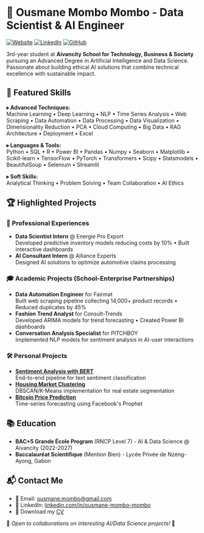 # 🚀 Ousmane Mombo Mombo - Data Scientist & AI Engineer

[![Website](https://img.shields.io/badge/website-visit-blue)](https://ousmanemombomombo.github.io)
[![LinkedIn](https://img.shields.io/badge/LinkedIn-connect-blue)](https://www.linkedin.com/in/ousmane-mombo-mombo/)
[![GitHub](https://img.shields.io/badge/GitHub-follow-lightgrey)](https://github.com/OusmaneMomboMombo)

3rd-year student at **Aivancity School for Technology, Business & Society** pursuing an Advanced Degree in Artificial Intelligence and Data Science. Passionate about building ethical AI solutions that combine technical excellence with sustainable impact.


## 🌟 Featured Skills
**▸ Advanced Techniques:**  
Machine Learning • Deep Learning • NLP • Time Series Analysis • Web Scraping • Data Automation • Data Processing • Data Visualization • Dimensionality Reduction • PCA • Cloud Computing • Big Data • RAG Architecture • Deployment • Excel

**▸ Languages & Tools:**  
Python • SQL • R • Power BI • Pandas • Numpy • Seaborn • Matplotlib • Scikit-learn • TensorFlow • PyTorch • Transformers • Scipy • Statsmodels • BeautifulSoup • Selenium • Streamlit

**▸ Soft Skills:**  
Analytical Thinking • Problem Solving • Team Collaboration • AI Ethics

## 🏆 Highlighted Projects

### 💼 Professional Experiences
- **Data Scientist Intern** @ Energie Pro Export  
  Developed predictive inventory models reducing costs by 10% • Built interactive dashboards
- **AI Consultant Intern** @ Alliance Experts  
  Designed AI solutions to optimize automotive claims processing

### 🎓 Academic Projects (School-Enterprise Partnerships)
- **Data Automation Engineer** for Fairmat  
  Built web scraping pipeline collecting 14,000+ product records • Reduced duplicates by 45%
- **Fashion Trend Analyst** for Consult-Trends  
  Developed ARIMA models for trend forecasting • Created Power BI dashboards
- **Conversation Analysis Specialist** for PITCHBOY  
  Implemented NLP models for sentiment analysis in AI-user interactions

### 🛠️ Personal Projects
- **[Sentiment Analysis with BERT](https://github.com/OusmaneMomboMombo/sentiment-analysis-bert)**  
  End-to-end pipeline for text sentiment classification
- **[Housing Market Clustering](https://github.com/OusmaneMomboMombo/housing-cluster-analysis)**  
  DBSCAN/K-Means implementation for real estate segmentation
- **[Bitcoin Price Prediction](https://github.com/OusmaneMomboMombo/prophet-bitcoin-analysis)**  
  Time-series forecasting using Facebook's Prophet

## 📚 Education
- **BAC+5 Grande École Program** (RNCP Level 7) - AI & Data Science @ Aivancity (2022-2027)
- **Baccalauréat Scientifique** (Mention Bien) - Lycée Privée de Nzeng-Ayong, Gabon

## 📬 Contact Me
- 📧 Email: ousmane.mombo@gmail.com
- 💼 LinkedIn: [linkedin.com/in/ousmane-mombo-mombo](https://www.linkedin.com/in/ousmane-mombo-mombo/)
- 📁 Download my [CV](CV_Alternance_Ousmane_MOMBO_MOMBO_Data_Scientist_v2.0.pdf)

🌟 *Open to collaborations on interesting AI/Data Science projects!* 🌟
